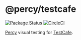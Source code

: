 # @percy/testcafe

[![Package Status](https://img.shields.io/npm/v/@percy/testcafe.svg)](https://www.npmjs.com/package/@percy/testcafe) [![CircleCI](https://circleci.com/gh/percy/percy-testcafe/tree/master.svg?style=svg)](https://circleci.com/gh/percy/percy-testcafe/tree/master)

[Percy](https://percy.io) visual testing for [TestCafe](https://www.devexpress.com/products/testcafestudio/).
